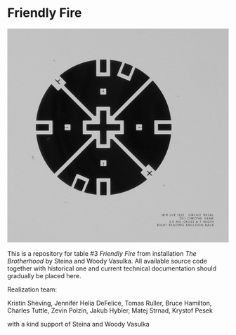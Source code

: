 # Friendly Fire

![alt tag](https://raw.githubusercontent.com/K0F/FriendlyFire/master/FF.png)


This is a repository for table #3 _Friendly Fire_ from installation _The Brotherhood_ by Steina and Woody Vasulka. All available source code together with historical one and current technical documentation should gradually be placed here.

Realization team:

Kristin Sheving, Jennifer Helia DeFelice, Tomas Ruller, Bruce Hamilton, Charles Tuttle, Zevin Polzin, Jakub Hybler, Matej Strnad, Krystof Pesek

with a kind support of Steina and Woody Vasulka
